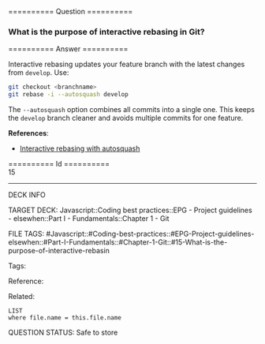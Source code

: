 ========== Question ==========  

### What is the purpose of interactive rebasing in Git?  

========== Answer ==========  

Interactive rebasing updates your feature branch with the latest changes from `develop`. Use:

```sh
git checkout <branchname>
git rebase -i --autosquash develop
```

The `--autosquash` option combines all commits into a single one. This keeps the `develop` branch cleaner and avoids multiple commits for one feature.

**References**:

-   [Interactive rebasing with autosquash](https://robots.thoughtbot.com/autosquashing-git-commits)

========== Id ==========  
15

---

DECK INFO

TARGET DECK: Javascript::Coding best practices::EPG - Project guidelines - elsewhen::Part I - Fundamentals::Chapter 1 - Git

FILE TAGS: #Javascript::#Coding-best-practices::#EPG-Project-guidelines-elsewhen::#Part-I-Fundamentals::#Chapter-1-Git::#15-What-is-the-purpose-of-interactive-rebasin

Tags:

Reference:

Related:

```dataview
LIST
where file.name = this.file.name
```

QUESTION STATUS: Safe to store
